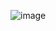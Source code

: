 ![image](https://github.com/Dikito08/login_api/assets/94848528/eb7b8dbc-0ff9-47b2-bbf8-03bc63c3d570)
